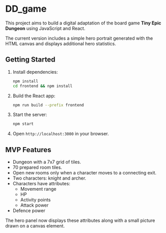 # DD_game

This project aims to build a digital adaptation of the board game **Tiny Epic Dungeon** using JavaScript and React.

The current version includes a simple hero portrait generated with the HTML canvas and displays additional hero statistics.

## Getting Started

1. Install dependencies:
   ```bash
   npm install
   cd frontend && npm install
   ```
2. Build the React app:
   ```bash
   npm run build --prefix frontend
   ```
3. Start the server:
   ```bash
   npm start
   ```
4. Open `http://localhost:3000` in your browser.

## MVP Features
- Dungeon with a 7x7 grid of tiles.
- 70 prepared room tiles.
- Open new rooms only when a character moves to a connecting exit.
- Two characters: knight and archer.
- Characters have attributes:
  - Movement range
  - HP
  - Activity points
  - Attack power
- Defence power

The hero panel now displays these attributes along with a small picture drawn on a canvas element.
